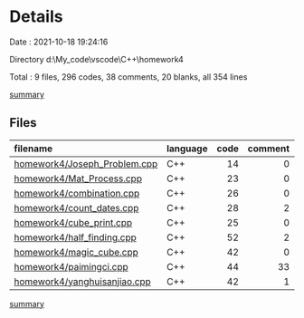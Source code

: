 # Details

Date : 2021-10-18 19:24:16

Directory d:\My_code\vscode\C++\homework4

Total : 9 files,  296 codes, 38 comments, 20 blanks, all 354 lines

[summary](results.md)

## Files
| filename | language | code | comment | blank | total |
| :--- | :--- | ---: | ---: | ---: | ---: |
| [homework4/Joseph_Problem.cpp](/homework4/Joseph_Problem.cpp) | C++ | 14 | 0 | 1 | 15 |
| [homework4/Mat_Process.cpp](/homework4/Mat_Process.cpp) | C++ | 23 | 0 | 2 | 25 |
| [homework4/combination.cpp](/homework4/combination.cpp) | C++ | 26 | 0 | 2 | 28 |
| [homework4/count_dates.cpp](/homework4/count_dates.cpp) | C++ | 28 | 2 | 1 | 31 |
| [homework4/cube_print.cpp](/homework4/cube_print.cpp) | C++ | 25 | 0 | 2 | 27 |
| [homework4/half_finding.cpp](/homework4/half_finding.cpp) | C++ | 52 | 2 | 2 | 56 |
| [homework4/magic_cube.cpp](/homework4/magic_cube.cpp) | C++ | 42 | 0 | 2 | 44 |
| [homework4/paimingci.cpp](/homework4/paimingci.cpp) | C++ | 44 | 33 | 6 | 83 |
| [homework4/yanghuisanjiao.cpp](/homework4/yanghuisanjiao.cpp) | C++ | 42 | 1 | 2 | 45 |

[summary](results.md)